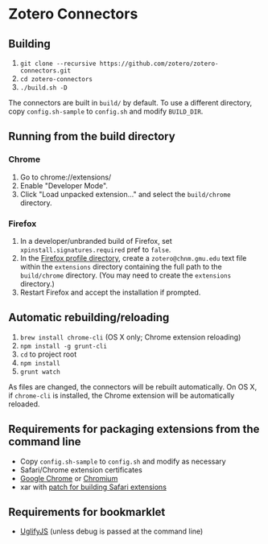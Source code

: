 # Zotero Connectors

## Building

1. `git clone --recursive https://github.com/zotero/zotero-connectors.git`
1. `cd zotero-connectors`
1. `./build.sh -D`

The connectors are built in `build/` by default. To use a different directory, copy `config.sh-sample` to `config.sh` and modify `BUILD_DIR`.

## Running from the build directory

### Chrome

1. Go to chrome://extensions/
1. Enable "Developer Mode".
1. Click "Load unpacked extension…" and select the `build/chrome` directory.

### Firefox

1. In a developer/unbranded build of Firefox, set `xpinstall.signatures.required` pref to `false`.
1. In the [Firefox profile directory](http://support.mozilla.com/kb/Profiles), create a `zotero@chnm.gmu.edu` text file within the `extensions` directory containing the full path to the `build/chrome` directory. (You may need to create the `extensions` directory.)
1. Restart Firefox and accept the installation if prompted.

## Automatic rebuilding/reloading

1. `brew install chrome-cli` (OS X only; Chrome extension reloading)
1. `npm install -g grunt-cli`
1. `cd` to project root
1. `npm install`
1. `grunt watch`

As files are changed, the connectors will be rebuilt automatically. On OS X, if `chrome-cli` is installed, the Chrome extension will be automatically reloaded.

## Requirements for packaging extensions from the command line

* Copy `config.sh-sample` to `config.sh` and modify as necessary
* Safari/Chrome extension certificates
* [Google Chrome](https://www.google.com/intl/en/chrome/browser/) or [Chromium](http://www.chromium.org/)
* xar with [patch for building Safari extensions](https://code.google.com/p/xar/issues/detail?id=76)

## Requirements for bookmarklet

* [UglifyJS](https://github.com/mishoo/UglifyJS/) (unless debug is passed at the command line)

